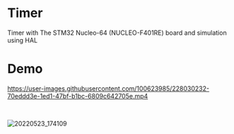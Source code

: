 # Timer
Timer with The STM32 Nucleo-64 (NUCLEO-F401RE) board and simulation using HAL 

# Demo

https://user-images.githubusercontent.com/100623985/228030232-70eddd3e-1ed1-47bf-b1bc-6809c642705e.mp4

</br>

![20220523_174109](https://user-images.githubusercontent.com/100623985/228029556-0a3e8d68-f599-44c2-96b2-4edd64bae311.jpg)


